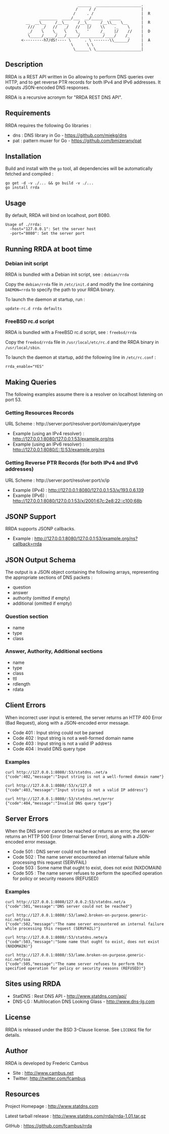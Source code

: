                                     ______  ____________________.
                                   /     / /                    |
                                  /     . /                     |  R
                   ________  ____/___  __/_____   _____         |
             __  __\__    /__\__    /__\__    /__\\__  \__      |  R
              ///   _/   //   _/   //   |/    \\    ._    \     |
              _/    \    \_   \    \_   '     /_    |/    //    |  D
              \_____/_____/___/_____/__________/____/    /_     |
           <---------h7/dS!---- \      . \ -------\\______/     |  A
                                 \      \ \                     |
                                  \______\ \____________________|

## Description

RRDA is a REST API written in Go allowing to perform DNS queries over HTTP, and to get reverse PTR records for both IPv4 and IPv6 addresses. It outputs JSON-encoded DNS responses.

RRDA is a recursive acronym for "RRDA REST DNS API".

## Requirements

RRDA requires the following Go libraries :

- dns : DNS library in Go - https://github.com/miekg/dns
- pat : pattern muxer for Go - https://github.com/bmizerany/pat

## Installation

Build and install with the `go` tool, all dependencies will be automatically fetched and compiled :

	go get -d -v ./... && go build -v ./...
	go install rrda

## Usage 

By default, RRDA will bind on localhost, port 8080.

	Usage of ./rrda:
	  -host="127.0.0.1": Set the server host
	  -port="8080": Set the server port

## Running RRDA at boot time

### Debian init script

RRDA is bundled with a Debian init script, see : `debian/rrda`

Copy the `debian/rrda` file in `/etc/init.d` and modify the line containing `DAEMON=rrda` to specify the path to your RRDA binary.

To launch the daemon at startup, run :
	
	update-rc.d rrda defaults

### FreeBSD rc.d script 

RRDA is bundled with a FreeBSD rc.d script, see : `freebsd/rrda`
 
Copy the `freebsd/rrda` file in `/usr/local/etc/rc.d` and the RRDA binary in `/usr/local/sbin`.

To launch the daemon at startup, add the following line in `/etc/rc.conf` :

	rrda_enable="YES"

## Making Queries

The following examples assume there is a resolver on localhost listening on port 53.

### Getting Resources Records

URL Scheme : http://server:port/resolver:port/domain/querytype

- Example (using an IPv4 resolver) : http://127.0.0.1:8080/127.0.0.1:53/example.org/ns
- Example (using an IPv6 resolver) : http://127.0.0.1:8080/[::1]:53/example.org/ns

### Getting Reverse PTR Records (for both IPv4 and IPv6 addresses)

URL Scheme : http://server:port/resolver:port/x/ip

- Example (IPv4) : http://127.0.0.1:8080/127.0.0.1:53/x/193.0.6.139
- Example (IPv6) : http://127.0.0.1:8080/127.0.0.1:53/x/2001:67c:2e8:22::c100:68b

## JSONP Support

RRDA supports JSONP callbacks.

- Example : http://127.0.0.1:8080/127.0.0.1:53/example.org/ns?callback=rrda

## JSON Output Schema

The output is a JSON object containing the following arrays, representing the appropriate sections of DNS packets :

- question
- answer
- authority (omitted if empty)
- additional (omitted if empty)

### Question section

- name
- type
- class

### Answer, Authority, Additional sections

- name
- type
- class
- ttl
- rdlength
- rdata

## Client Errors

When incorrect user input is entered, the server returns an HTTP 400 Error (Bad Request), along with a JSON-encoded error message.

- Code 401 : Input string could not be parsed
- Code 402 : Input string is not a well-formed domain name
- Code 403 : Input string is not a valid IP address
- Code 404 : Invalid DNS query type

### Examples

	curl http://127.0.0.1:8080/:53/statdns..net/a
	{"code":402,"message":"Input string is not a well-formed domain name"}
 
	curl http://127.0.0.1:8080/:53/x/127.0
	{"code":403,"message":"Input string is not a valid IP address"}

	curl http://127.0.0.1:8080/:53/statdns.net/error
	{"code":404,"message":"Invalid DNS query type"}

## Server Errors

When the DNS server cannot be reached or returns an error, the server returns an HTTP 500 Error (Internal Server Error), along with a JSON-encoded error message.

- Code 501 : DNS server could not be reached
- Code 502 : The name server encountered an internal failure while processing this request (SERVFAIL)
- Code 503 : Some name that ought to exist, does not exist (NXDOMAIN)
- Code 505 : The name server refuses to perform the specified operation for policy or security reasons (REFUSED)

### Examples

	curl http://127.0.0.1:8080/127.0.0.2:53/statdns.net/a
	{"code":501,"message":"DNS server could not be reached"}

	curl http://127.0.0.1:8080/:53/lame2.broken-on-purpose.generic-nic.net/soa
	{"code":502,"message":"The name server encountered an internal failure while processing this request (SERVFAIL)"}

	curl http://127.0.0.1:8080/:53/statdns.nete/a
	{"code":503,"message":"Some name that ought to exist, does not exist (NXDOMAIN)"}

	curl http://127.0.0.1:8080/:53/lame.broken-on-purpose.generic-nic.net/soa
	{"code":505,"message":"The name server refuses to perform the specified operation for policy or security reasons (REFUSED)"}

## Sites using RRDA

- StatDNS : Rest DNS API - http://www.statdns.com/api/
- DNS-LG : Multilocation DNS Looking Glass - http://www.dns-lg.com

## License

RRDA is released under the BSD 3-Clause license. See `LICENSE` file for details.

## Author

RRDA is developed by Frederic Cambus

- Site : http://www.cambus.net
- Twitter: http://twitter.com/fcambus

## Resources

Project Homepage : http://www.statdns.com

Latest tarball release : http://www.statdns.com/rrda/rrda-1.01.tar.gz

GitHub : https://github.com/fcambus/rrda
